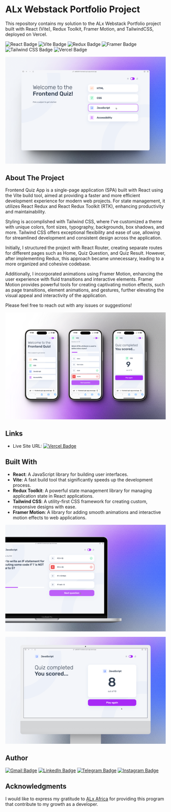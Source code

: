 # ALx Webstack Portfolio Project

This repository contains my solution to the ALx Webstack Portfolio project built with React (Vite), Redux Toolkit, Framer Motion, and TailwindCSS, deployed on Vercel.

![React Badge](https://img.shields.io/badge/React-61DAFB?logo=react&logoColor=000&style=flat)
![Vite Badge](https://img.shields.io/badge/Vite-646CFF?logo=vite&logoColor=fff&style=flat)
![Redux Badge](https://img.shields.io/badge/Redux-764ABC?logo=redux&logoColor=fff&style=flat)
![Framer Badge](https://img.shields.io/badge/Framer-05F?logo=framer&logoColor=fff&style=flat)
![Tailwind CSS Badge](https://img.shields.io/badge/Tailwind%20CSS-06B6D4?logo=tailwindcss&logoColor=fff&style=flat)
![Vercel Badge](https://img.shields.io/badge/Vercel-000?logo=vercel&logoColor=fff&style=flat)

[![ScreenShot](https://github.com/mikolanny/fe-quiz-app/blob/main/assets/shots-1.png)](https://github.com/mikolanny/fe-quiz-app/blob/main/assets/shots-1.png)

## About The Project

Frontend Quiz App is a single-page application (SPA) built with React using the Vite build tool, aimed at providing a faster and more efficient development experience for modern web projects. For state management, it utilizes React Redux and React Redux Toolkit (RTK), enhancing productivity and maintainability.

Styling is accomplished with Tailwind CSS, where I've customized a theme with unique colors, font sizes, typography, backgrounds, box shadows, and more. Tailwind CSS offers exceptional flexibility and ease of use, allowing for streamlined development and consistent design across the application.

Initially, I structured the project with React Router, creating separate routes for different pages such as Home, Quiz Question, and Quiz Result. However, after implementing Redux, this approach became unnecessary, leading to a more organized and cohesive codebase.

Additionally, I incorporated animations using Framer Motion, enhancing the user experience with fluid transitions and interactive elements. Framer Motion provides powerful tools for creating captivating motion effects, such as page transitions, element animations, and gestures, further elevating the visual appeal and interactivity of the application.

Please feel free to reach out with any issues or suggestions!

[![ScreenShot](https://github.com/mikolanny/fe-quiz-app/blob/main/assets/shots-2.png)](https://github.com/mikolanny/fe-quiz-app/blob/main/assets/shots-2.png)

## Links

- Live Site URL:
  [![Vercel Badge](https://img.shields.io/badge/Vercel-000?logo=vercel&logoColor=fff&style=flat)](https://mikolanny-quiz-app.vercel.app/)

## Built With

- **React**: A JavaScript library for building user interfaces.
- **Vite**: A fast build tool that significantly speeds up the development process.
- **Redux Toolkit**: A powerful state management library for managing application state in React applications.
- **Tailwind CSS**: A utility-first CSS framework for creating custom, responsive designs with ease.
- **Framer Motion**: A library for adding smooth animations and interactive motion effects to web applications.

[![ScreenShot](https://github.com/mikolanny/fe-quiz-app/blob/main/assets/shots-3.png)](https://github.com/mikolanny/fe-quiz-app/blob/main/assets/shots-3.png)

[![ScreenShot](https://github.com/mikolanny/fe-quiz-app/blob/main/assets/shots-4.png)](https://github.com/mikolanny/fe-quiz-app/blob/main/assets/shots-4.png)

## Author

[![Gmail Badge](https://img.shields.io/badge/Gmail-EA4335?logo=gmail&logoColor=fff&style=flat)](mailto:michaelolanny@gmail.com)
[![LinkedIn Badge](https://img.shields.io/badge/LinkedIn-0A66C2?logo=linkedin&logoColor=fff&style=flat)](https://www.linkedin.com/in/michael-olaniyan-b57823170/)
[![Telegram Badge](https://img.shields.io/badge/Telegram-26A5E4?logo=telegram&logoColor=fff&style=flat)](https://t.me/mikolanny)
[![Instagram Badge](https://img.shields.io/badge/Instagram-E4405F?logo=instagram&logoColor=fff&style=flat)](https://www.instagram.com/mikolanny/)

## Acknowledgments

I would like to express my gratitude to [ALx Africa](https://www.alxafrica.com) for providing this program that contribute to my growth as a developer.
